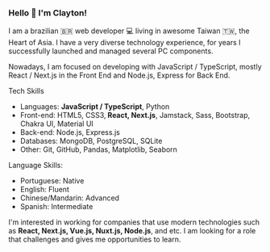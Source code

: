 ### Hello 👋 I'm Clayton! 

I am a brazilian 🇧🇷 web developer 💻 living in awesome Taiwan 🇹🇼, the Heart of Asia. I have a very diverse technology experience, for years I successfully launched and managed several PC components.

Nowadays, I am focused on developing with JavaScript / TypeScript, mostly React / Next.js in the Front End and Node.js, Express for Back End.

Tech Skills
- Languages: <strong>JavaScript / TypeScript</strong>, Python
- Front-end: HTML5, CSS3,<strong> React, Next.js</strong>, Jamstack, Sass, Bootstrap, Chakra UI, Material UI
- Back-end: Node.js, Express.js
- Databases: MongoDB, PostgreSQL, SQLite
- Other: Git, GitHub, Pandas, Matplotlib, Seaborn

Language Skills:
- Portuguese: Native
- English: Fluent
- Chinese/Mandarin: Advanced
- Spanish: Intermediate

I'm interested in working for companies that use modern technologies such as <strong>React, Next.js, Vue.js, Nuxt.js, Node.js</strong>, and etc. I am looking for a role that challenges and gives me opportunities to learn.
